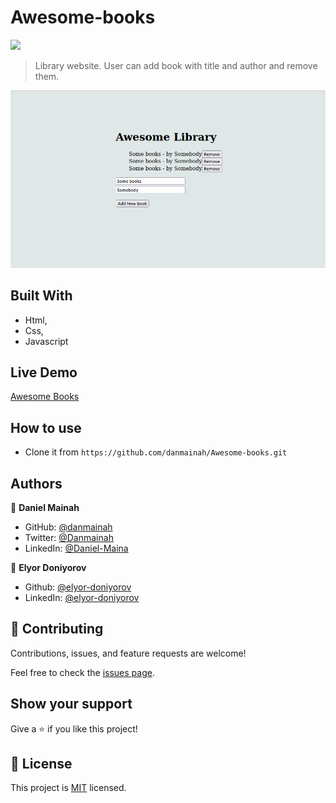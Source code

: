 # Awesome-books

![](https://img.shields.io/badge/Microverse-blueviolet)


>Library website. User can add book with title and author and remove them.

![screenshot](screenshot.png)



## Built With

- Html,
- Css,
- Javascript

## Live Demo

[Awesome Books](https://rawcdn.githack.com/danmainah/Awesome-books/3cd24e1db895ffa3a8ee697aa7be897f6b233e9e/index.html)

## How to use

- Clone it from ``https://github.com/danmainah/Awesome-books.git``

## Authors

👤 **Daniel Mainah**
- GitHub: [@danmainah](https://github.com/danmainah) 
- Twitter: [@Danmainah](https://twitter.com/dan_mainah) 
- LinkedIn: [@Daniel-Maina](www.linkedin.com/in/daniel-maina-315a38191) 

👤 **Elyor Doniyorov**
- Github: [@elyor-doniyorov](https://github.com/elyor-doniyorov)
- LinkedIn: [@elyor-doniyorov](www.linkedin.com/in/elyor-doniyorov)


## 🤝 Contributing

Contributions, issues, and feature requests are welcome!

Feel free to check the [issues page](https://github.com/danmainah/Awesome-books/issues/2).

## Show your support

Give a ⭐️ if you like this project!

## 📝 License

This project is [MIT](./LICENCE) licensed.
